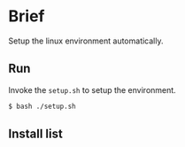 # Brief

Setup the linux environment automatically.

## Run

Invoke the `setup.sh` to setup the environment.

```sh
$ bash ./setup.sh
```

## Install list
